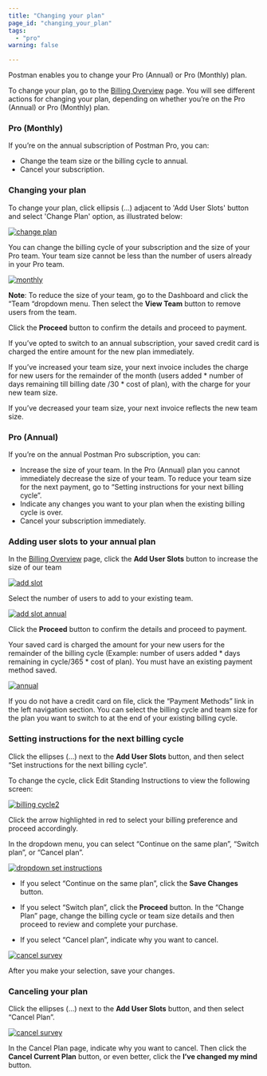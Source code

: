 ```yaml
---
title: "Changing your plan"
page_id: "changing_your_plan"
tags: 
  - "pro"
warning: false

---
```


Postman enables you to change your Pro (Annual) or Pro (Monthly) plan.

To change your plan, go to the [Billing Overview](https://go.postman.co/billing/overview) page. You will see different actions for changing your plan, depending on whether you’re on the Pro (Annual) or Pro (Monthly) plan.

### Pro (Monthly)

If you’re on the annual subscription of Postman Pro, you can:

* Change the team size or the billing cycle to annual.
* Cancel your subscription.

### Changing your plan

To change your plan, click ellipsis (...) adjacent to 'Add User Slots' button and select 'Change Plan' option, as illustrated below:

[![change plan](https://s3.amazonaws.com/postman-static-getpostman-com/postman-docs/Add-User-Slots.png)](https://s3.amazonaws.com/postman-static-getpostman-com/postman-docs/Add-User-Slots.png)

You can change the billing cycle of your subscription and the size of your Pro team. Your team size cannot be less than the number of users already in your Pro team.

[![monthly](https://s3.amazonaws.com/postman-static-getpostman-com/postman-docs/changePlan-monthly.png)](https://s3.amazonaws.com/postman-static-getpostman-com/postman-docs/changePlan-monthly.png)

**Note**: To reduce the size of your team, go to the Dashboard and click the “Team “dropdown menu. Then select the **View Team** button to remove users from the team.

Click the **Proceed** button to confirm the details and proceed to payment. 

If you’ve opted to switch to an annual subscription, your saved credit card is charged the entire amount for the new plan immediately. 

If you’ve increased your team size, your next invoice includes the charge for new users for the remainder of the month (users added * number of days remaining till billing date /30 * cost of plan), with the charge for your new team size. 

If you’ve decreased your team size, your next invoice reflects the new team size.

### Pro (Annual)

If you’re on the annual Postman Pro subscription, you can:

* Increase the size of your team. In the Pro (Annual) plan you cannot immediately decrease the size of your team. To reduce your team size for the next payment, go to “Setting instructions for your next billing cycle”. 
* Indicate any changes you want to your plan when the existing billing cycle is over.
* Cancel your subscription immediately.

### Adding user slots to your annual plan

In the [Billing Overview](https://go.postman.co/billing/overview) page, click the **Add User Slots** button to increase the size of our team

[![add slot](https://s3.amazonaws.com/postman-static-getpostman-com/postman-docs/currentPlan-annual.png)](https://s3.amazonaws.com/postman-static-getpostman-com/postman-docs/currentPlan-annual.png)

Select the number of users to add to your existing team.

[![add slot annual](https://s3.amazonaws.com/postman-static-getpostman-com/postman-docs/addSlots-annual.png)](https://s3.amazonaws.com/postman-static-getpostman-com/postman-docs/addSlots-annual.png)

Click the **Proceed** button to confirm the details and proceed to payment. 

Your saved card is charged the amount for your new users for the remainder of the billing cycle (Example: number of users added * days remaining in cycle/365 * cost of plan). You must have an existing payment method saved. 

[![annual](https://s3.amazonaws.com/postman-static-getpostman-com/postman-docs/changePlan-annual.png)](https://s3.amazonaws.com/postman-static-getpostman-com/postman-docs/changePlan-annual.png)

If you do not have a credit card on file, click the “Payment Methods” link in the left navigation section. You can select the billing cycle and team size for the plan you want to switch to at the end of your existing billing cycle. 

### Setting instructions for the next billing cycle

Click the ellipses (...) next to the **Add User Slots** button, and then select “Set instructions for the next billing cycle”.

To change the cycle, click Edit Standing Instructions to view the following screen: 

[![billing cycle2](https://s3.amazonaws.com/postman-static-getpostman-com/postman-docs/Set-Bill-Cycle2.png)](https://s3.amazonaws.com/postman-static-getpostman-com/postman-docs/Set-Bill-Cycle2.png)

Click the arrow highlighted in red to select your billing preference and proceed accordingly.

In the dropdown menu, you can select “Continue on the same plan”, “Switch plan”, or “Cancel plan”.

[![dropdown set instructions](https://s3.amazonaws.com/postman-static-getpostman-com/postman-docs/WS-setInstructions-dropdown-annual.png)](https://s3.amazonaws.com/postman-static-getpostman-com/postman-docs/WS-setInstructions-dropdown-annual.png)

* If you select “Continue on the same plan”, click the **Save Changes** button.

* If you select “Switch plan”, click the **Proceed** button. In the “Change Plan” page, change the billing cycle or team size  details and then proceed to review and complete your purchase.

* If you select “Cancel plan”, indicate why you want to cancel. 

[![cancel survey](https://s3.amazonaws.com/postman-static-getpostman-com/postman-docs/WS-cancel-current-plan.png)](https://s3.amazonaws.com/postman-static-getpostman-com/postman-docs/WS-cancel-current-plan.png)

After you make your selection, save your changes.

### Canceling your plan

Click the ellipses (...) next to the **Add User Slots** button, and then select “Cancel Plan”.

[![cancel survey](https://s3.amazonaws.com/postman-static-getpostman-com/postman-docs/WS-cancelSetInstruction-annual.png)](https://s3.amazonaws.com/postman-static-getpostman-com/postman-docs/WS-cancelSetInstruction-annual.png)

In the Cancel Plan page, indicate why you want to cancel. Then click the **Cancel Current Plan** button, or even better, click the **I’ve changed my mind** button.













